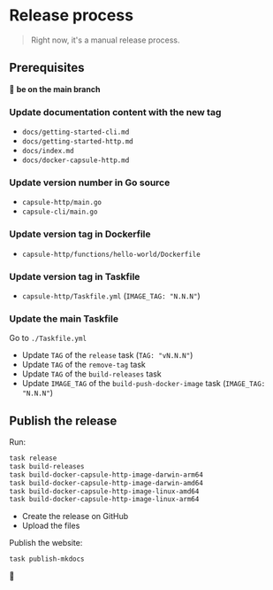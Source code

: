 # Release process

> Right now, it's a manual release process.

## Prerequisites

👋 **be on the main branch**

### Update documentation content with the new tag

- `docs/getting-started-cli.md`
- `docs/getting-started-http.md`
- `docs/index.md`
- `docs/docker-capsule-http.md`

### Update version number in Go source

- `capsule-http/main.go`
- `capsule-cli/main.go`

### Update version tag in Dockerfile

- `capsule-http/functions/hello-world/Dockerfile`

### Update version tag in Taskfile

- `capsule-http/Taskfile.yml` (`IMAGE_TAG: "N.N.N"`)

### Update the main Taskfile

Go to `./Taskfile.yml`

- Update `TAG` of the `release` task (`TAG: "vN.N.N"`)
- Update `TAG` of the `remove-tag` task
- Update `TAG` of the `build-releases` task
- Update `IMAGE_TAG` of the `build-push-docker-image` task (`IMAGE_TAG: "N.N.N"`)

## Publish the release

Run:

```bash
task release
task build-releases
task build-docker-capsule-http-image-darwin-arm64
task build-docker-capsule-http-image-darwin-amd64
task build-docker-capsule-http-image-linux-amd64
task build-docker-capsule-http-image-linux-arm64
```

- Create the release on GitHub
- Upload the files

Publish the website:

```bash
task publish-mkdocs
```

🎉